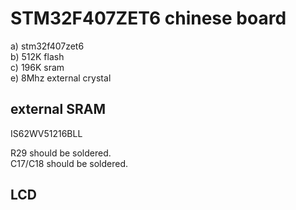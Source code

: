 # STM32F407ZET6 chinese board

a) stm32f407zet6  
b) 512K flash  
c) 196K sram  
e) 8Mhz external crystal  

## external SRAM
IS62WV51216BLL  

R29 should be soldered.  
C17/C18 should be soldered.  

## LCD
